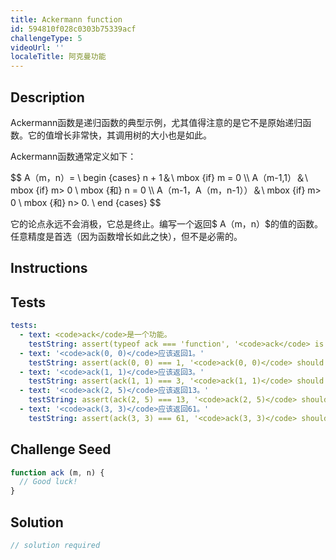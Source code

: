```yaml
---
title: Ackermann function
id: 594810f028c0303b75339acf
challengeType: 5
videoUrl: ''
localeTitle: 阿克曼功能
---
```


## Description
<section id="description"><p> Ackermann函数是递归函数的典型示例，尤其值得注意的是它不是原始递归函数。它的值增长非常快，其调用树的大小也是如此。 </p><p> Ackermann函数通常定义如下： </p> $$ A（m，n）= \ begin {cases} n + 1＆\ mbox {if} m = 0 \\ A（m-1,1）＆\ mbox {if} m&gt; 0 \ mbox {和} n = 0 \\ A（m-1，A（m，n-1））＆\ mbox {if} m&gt; 0 \ mbox {和} n&gt; 0. \ end {cases} $$ <p>它的论点永远不会消极，它总是终止。编写一个返回$ A（m，n）$的值的函数。任意精度是首选（因为函数增长如此之快），但不是必需的。 </p></section>

## Instructions
<section id="instructions">
</section>

## Tests
<section id='tests'>

```yml
tests:
  - text: <code>ack</code>是一个功能。
    testString: assert(typeof ack === 'function', '<code>ack</code> is a function.');
  - text: '<code>ack(0, 0)</code>应该返回1。'
    testString: assert(ack(0, 0) === 1, '<code>ack(0, 0)</code> should return 1.');
  - text: '<code>ack(1, 1)</code>应该返回3。'
    testString: assert(ack(1, 1) === 3, '<code>ack(1, 1)</code> should return 3.');
  - text: '<code>ack(2, 5)</code>应该返回13。'
    testString: assert(ack(2, 5) === 13, '<code>ack(2, 5)</code> should return 13.');
  - text: '<code>ack(3, 3)</code>应该返回61。'
    testString: assert(ack(3, 3) === 61, '<code>ack(3, 3)</code> should return 61.');

```

</section>

## Challenge Seed
<section id='challengeSeed'>

<div id='js-seed'>

```js
function ack (m, n) {
  // Good luck!
}

```

</div>



</section>

## Solution
<section id='solution'>

```js
// solution required
```
</section>
